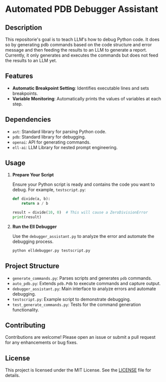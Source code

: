 
# Automated PDB Debugger Assistant

## Description

This repositorie's goal is to teach LLM's how to debug Python code. It does so by generating pdb commands based on the code structure and error message and then feeding the results to an LLM to generate a report.
Currently, it only generates and executes the commands but does not feed the results to an LLM yet.



## Features

- **Automatic Breakpoint Setting**: Identifies executable lines and sets breakpoints.
- **Variable Monitoring**: Automatically prints the values of variables at each step.

## Dependencies

- `ast`: Standard library for parsing Python code.
- `pdb`: Standard library for debugging.
- `openai`: API for generating commands.
- `ell-ai`: LLM Library for nested prompt engineering.



## Usage

1. **Prepare Your Script**
   
   Ensure your Python script is ready and contains the code you want to debug. For example, `testscript.py`:
   
   ```python
   def divide(a, b):
       return a / b
   
   result = divide(10, 0)  # This will cause a ZeroDivisionError
   print(result)
   ```

2. **Run the Ell Debugger**
   
   Use the `debugger_assistant.py` to analyze the error and automate the debugging process.
   
   ```bash
   python elldebugger.py testscript.py
   ```

## Project Structure

- `generate_commands.py`: Parses scripts and generates `pdb` commands.
- `auto_pdb.py`: Extends `pdb.Pdb` to execute commands and capture output.
- `debugger_assistant.py`: Main interface to analyze errors and automate debugging.
- `testscript.py`: Example script to demonstrate debugging.
- `test_generate_commands.py`: Tests for the command generation functionality.


## Contributing

Contributions are welcome! Please open an issue or submit a pull request for any enhancements or bug fixes.

## License

This project is licensed under the MIT License. See the [LICENSE](LICENSE) file for details.